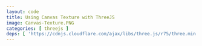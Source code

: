 ```yaml
---
layout: code
title: Using Canvas Texture with ThreeJS
image: Canvas-Texture.PNG
categories: [ threejs ]
deps: [ 'https://cdnjs.cloudflare.com/ajax/libs/three.js/r75/three.min.js', 'https://cdn.rawgit.com/mrdoob/three.js/master/examples/js/Detector.js', 'https://cdn.rawgit.com/mrdoob/three.js/master/examples/js/libs/stats.min.js', 'https://cdn.rawgit.com/mrdoob/three.js/master/examples/js/controls/TrackballControls.js' ]
---
```

<style>
    #container{
        position: relative;
    }
</style>
<div id="container"></div>

<script>
    // documentation <a href="http://threejs.org/docs/index.html">http://threejs.org/docs/index.html</a>
    window.addEventListener( 'load', function(){
        if ( ! Detector.webgl ) Detector.addGetWebGLMessage();

        var w = window.innerWidth > 1200 ? 1200 : window.innerWidth, h = 600;
        var container, stats;
        var camera, controls, scene, renderer;
        var canvas, ctx, size = 256, texture;

        init();
        animate();

        function init() {
            // renderer
            renderer = new THREE.WebGLRenderer( { antialias: true } );
            renderer.setPixelRatio( window.devicePixelRatio );
            renderer.setSize( w, h );
            container = document.getElementById( 'container' );
            container.style.width = w + 'px';
            container.appendChild( renderer.domElement );
            stats = new Stats();
            container.appendChild( stats.dom );
            stats.dom.style.position = 'absolute';

            // camera
            camera = new THREE.PerspectiveCamera( 60, w / h, 1, 1000 );
            camera.position.z = 150;
            camera.position.y = 0;
            camera.position.x = 0;
            controls = new THREE.TrackballControls( camera, container );
            controls.rotateSpeed = 2.0;
            controls.zoomSpeed = 1.2;
            controls.panSpeed = 0.8;
            controls.noZoom = false;
            controls.noPan = false;
            controls.staticMoving = false; // eased move
            controls.dynamicDampingFactor = 0.2;
            controls.keys = [ 65, 83, 68 ];

            // world
            scene = new THREE.Scene();
            scene.fog = new THREE.FogExp2( 0x1E2630, 0.002 );
            renderer.setClearColor( scene.fog.color );

            // helpers
            var axes = new THREE.AxisHelper( 50 );
            scene.add( axes );
            var gridXZ = new THREE.GridHelper( 500, 10 );
            // scene.add( gridXZ );

            // lights
            light = new THREE.DirectionalLight( 0xffffff );
            light.position.set( 1, 1, 1 );
            scene.add( light );
            light = new THREE.DirectionalLight( 0x002288 );
            light.position.set( -1, -1, -1 );
            scene.add( light );
            light = new THREE.AmbientLight( 0x222222 );
            scene.add( light );

            canvas = document.createElement( 'canvas' );
            canvas.width = canvas.height = size;
            container.appendChild( canvas );
            ctx = canvas.getContext('2d');
            ctx.fillStyle = '#FB3550';
            canvas.style.position = 'absolute';
            canvas.style.right = 0;
            texture = new THREE.Texture( canvas );


            var material =  new THREE.MeshPhongMaterial( {
                transparent: true, 
                opacity: 0.9,
                // color: 0xFF0000,
                map: texture,
                shading: THREE.FlatShading,
                side: THREE.DoubleSide
            } );

            // box
            // BoxGeometry(width, height, depth, widthSegments, heightSegments, depthSegments)
            geometry = new THREE.BoxGeometry( 80, 80, 80 );
            var cube = new THREE.Mesh( geometry, material );
            cube.rotation.set( Math.PI / 4, Math.PI / 4, 0 );
            scene.add( cube );


            window.addEventListener( 'resize', onWindowResize, false );
        }

        function onWindowResize() {
            w = window.innerWidth > 1200 ? 1200 : window.innerWidth;
            camera.aspect = w / h;
            camera.updateProjectionMatrix();
            renderer.setSize( w, h );
        }

        function changeCanvas() {
            ctx.fillRect( 0, 0, canvas.width, canvas.height );
            var t = new Date().getTime();
            var h = ( 1 + Math.sin( t / 500 ) ) * size / 2;
            ctx.clearRect( 0, canvas.width / 2 - h / 2, canvas.width, h );
        }

        function animate() {
            requestAnimationFrame( animate );
            
            changeCanvas();
            texture.needsUpdate = true;

            controls.update();
            renderer.render( scene, camera );
            stats.update();
        }
    } );
</script>